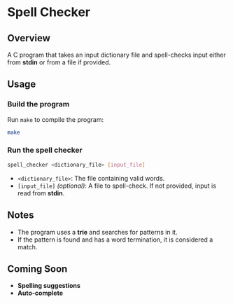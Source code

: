 
# Spell Checker

## Overview

A C program that takes an input dictionary file and spell-checks input either from **stdin** or from a file if provided.

## Usage

### Build the program
Run `make` to compile the program:
```bash
make
```

### Run the spell checker
```bash
spell_checker <dictionary_file> [input_file]
```
- `<dictionary_file>`: The file containing valid words.
- `[input_file]` *(optional)*: A file to spell-check. If not provided, input is read from **stdin**.

## Notes
- The program uses a **trie** and searches for patterns in it.
- If the pattern is found and has a word termination, it is considered a match.

## Coming Soon
- **Spelling suggestions**
- **Auto-complete**

